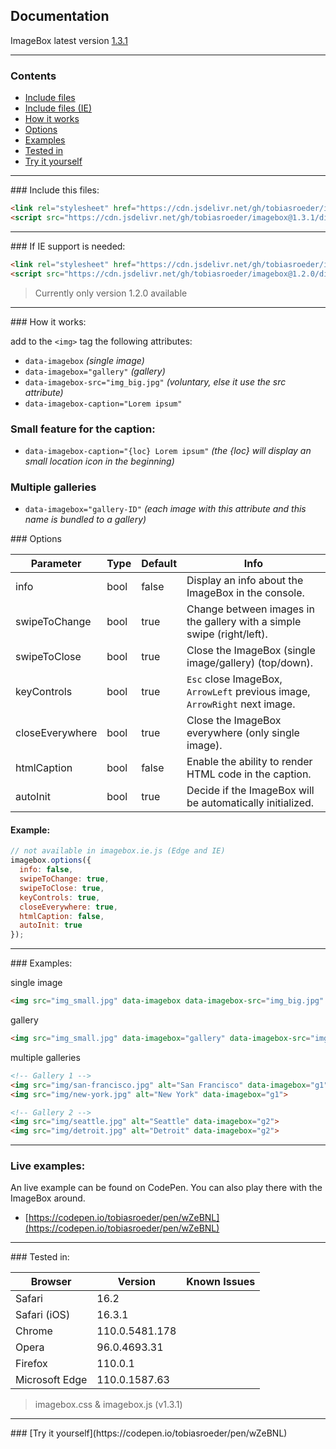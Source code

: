 ## Documentation

ImageBox latest version [1.3.1](https://github.com/tobiasroeder/imagebox/releases/tag/1.3.1)

***

### Contents

- [Include files](#include)
- [Include files (IE)](#include-ie)
- [How it works](#how-it-works)
- [Options](#options)
- [Examples](#examples)
- [Tested in](#tested-in)
- [Try it yourself](#try-out)

***

<div id="include"></div>
### Include this files:

```html
<link rel="stylesheet" href="https://cdn.jsdelivr.net/gh/tobiasroeder/imagebox@1.3.1/dist/imagebox.min.css">
<script src="https://cdn.jsdelivr.net/gh/tobiasroeder/imagebox@1.3.1/dist/imagebox.min.js"></script>
```
***

<div id="include-ie"></div>
### If IE support is needed:

```html
<link rel="stylesheet" href="https://cdn.jsdelivr.net/gh/tobiasroeder/imagebox@1.2.0/dist/imagebox.min.css">
<script src="https://cdn.jsdelivr.net/gh/tobiasroeder/imagebox@1.2.0/dist/imagebox.ie.min.js"></script>
```
> Currently only version 1.2.0 available

***

<div id="how-it-works"></div>
### How it works:

add to the `<img>` tag the following attributes:

- `data-imagebox` _(single image)_
- `data-imagebox="gallery"` _(gallery)_
- `data-imagebox-src="img_big.jpg"` _(voluntary, else it use the src attribute)_
- `data-imagebox-caption="Lorem ipsum"`

### Small feature for the caption:

- `data-imagebox-caption="{loc} Lorem ipsum"` _(the {loc} will display an small location icon in the beginning)_

### Multiple galleries

- `data-imagebox="gallery-ID"` _(each image with this attribute and this name is bundled to a gallery)_

<div id="options"></div>
### Options

Parameter | Type | Default | Info
--- | --- | --- | ---
info | bool | false | Display an info about the ImageBox in the console.
swipeToChange | bool | true | Change between images in the gallery with a simple swipe (right/left).
swipeToClose | bool | true | Close the ImageBox (single image/gallery) (top/down).
keyControls | bool | true | `Esc` close ImageBox, `ArrowLeft` previous image, `ArrowRight` next image.
closeEverywhere | bool | true | Close the ImageBox everywhere (only single image).
htmlCaption | bool | false | Enable the ability to render HTML code in the caption.
autoInit | bool | true | Decide if the ImageBox will be automatically initialized.

#### Example:

```javascript
// not available in imagebox.ie.js (Edge and IE)
imagebox.options({
  info: false,
  swipeToChange: true,
  swipeToClose: true,
  keyControls: true,
  closeEverywhere: true,
  htmlCaption: false,
  autoInit: true
});
```

***

<div id="examples"></div>
### Examples:

single image

```html
<img src="img_small.jpg" data-imagebox data-imagebox-src="img_big.jpg" data-imagebox-caption="Lorem ipsum">
```

gallery

```html
<img src="img_small.jpg" data-imagebox="gallery" data-imagebox-src="img_big.jpg" data-imagebox-caption="Lorem ipsum">
```

multiple galleries

```html
<!-- Gallery 1 -->
<img src="img/san-francisco.jpg" alt="San Francisco" data-imagebox="g1">
<img src="img/new-york.jpg" alt="New York" data-imagebox="g1">

<!-- Gallery 2 -->
<img src="img/seattle.jpg" alt="Seattle" data-imagebox="g2">
<img src="img/detroit.jpg" alt="Detroit" data-imagebox="g2">
```

***

### Live examples:

An live example can be found on CodePen. You can also play there with the ImageBox around.
- [https://codepen.io/tobiasroeder/pen/wZeBNL](https://codepen.io/tobiasroeder/pen/wZeBNL)

***

<div id="tested-in"></div>
### Tested in:

Browser | Version | Known Issues
--- | --- | ---
Safari | 16.2 |
Safari (iOS) | 16.3.1 |
Chrome | 110.0.5481.178 |
Opera | 96.0.4693.31 |
Firefox | 110.0.1 |
Microsoft Edge | 110.0.1587.63 |

> imagebox.css & imagebox.js (v1.3.1)

***

<div id="try-out"></div>
### [Try it yourself](https://codepen.io/tobiasroeder/pen/wZeBNL)
